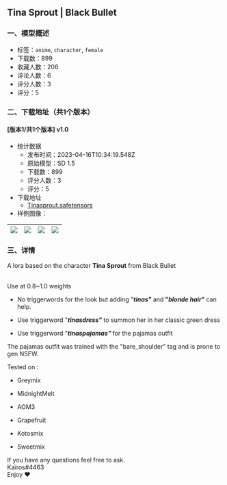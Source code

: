 ## Tina Sprout | Black Bullet
### 一、模型概述

- 标签：`anime`, `character`, `female`
- 下载数：899
- 收藏人数：206
- 评论人数：6
- 评分人数：3
- 评分：5

### 二、下载地址（共1个版本）

#### [版本1/共1个版本] v1.0

- 统计数据
  - 发布时间：2023-04-16T10:34:19.548Z
  - 原始模型：SD 1.5
  - 下载数：899
  - 评分人数：3
  - 评分：5
- 下载地址
  - [Tinasprout.safetensors](https://civitai.com/api/download/models/47004)
- 样例图像：

| <img src="https://image.civitai.com/xG1nkqKTMzGDvpLrqFT7WA/0c89b344-44f9-41c9-8c4d-13033711d200/width=450/507443.jpeg" /> | <img src="https://image.civitai.com/xG1nkqKTMzGDvpLrqFT7WA/ca0953a7-f42e-4d3d-7417-19c9765dc300/width=450/507441.jpeg" /> | <img src="https://image.civitai.com/xG1nkqKTMzGDvpLrqFT7WA/aaf0d2a4-032d-4dde-c936-e1aed72f7f00/width=450/507444.jpeg" /> | <img src="https://image.civitai.com/xG1nkqKTMzGDvpLrqFT7WA/6eafd1e5-1cb5-4c2c-6d34-f90f0ab10800/width=450/507442.jpeg" /> |
| ---- | ---- | ---- | ---- |


### 三、详情
<p>A lora based on the character <strong>Tina Sprout</strong> from Black Bullet</p><p><br />Use at 0.8~1.0 weights</p><p></p><ul><li><p>No triggerwords for the look but adding "<strong><em>tinas"</em></strong><em> </em>and<strong> "<em>blonde hair</em>"<em> </em></strong>can help.</p></li><li><p>Use triggerword "<strong><em>tinasdress"</em></strong> to summon her in her classic green dress</p></li><li><p>Use triggerword "<strong><em>tinaspajamas" </em></strong>for the pajamas outfit</p></li></ul><p></p><p>The pajamas outfit was trained with the "bare_shoulder" tag and is prone to gen NSFW.</p><p></p><p>Tested on :</p><ul><li><p>Greymix</p></li><li><p>MidnightMelt</p></li><li><p>AOM3</p></li><li><p>Grapefruit</p></li><li><p>Kotosmix</p></li><li><p>Sweetmix</p></li></ul><p></p><p>If you have any questions feel free to ask.<br />Kaïros#4463<br />Enjoy ♥</p>